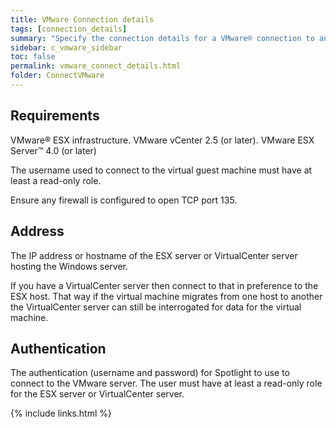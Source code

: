 ```yaml
---
title: VMware Connection details
tags: [connection_details]
summary: "Specify the connection details for a VMware® connection to an ESX Server™ or VirtualCenter server hosting a Windows server®."
sidebar: c_vmware_sidebar
toc: false
permalink: vmware_connect_details.html
folder: ConnectVMware
---
```



## Requirements

VMware® ESX infrastructure. VMware vCenter 2.5 (or later). VMware ESX Server™ 4.0 (or later)

The username used to connect to the virtual guest machine must have at least a read-only role.

Ensure any firewall is configured to open TCP port 135.


## Address
 The IP address or hostname of the ESX server or VirtualCenter server hosting the Windows server.

If you have a VirtualCenter server then connect to that in preference to the ESX host. That way if the virtual machine migrates from one host to another the VirtualCenter server can still be interrogated for data for the virtual machine.

## Authentication
 The authentication (username and password) for Spotlight to use to connect to the VMware server. The user must have at least a read-only role for the ESX server or VirtualCenter server.

 {% include links.html %}
